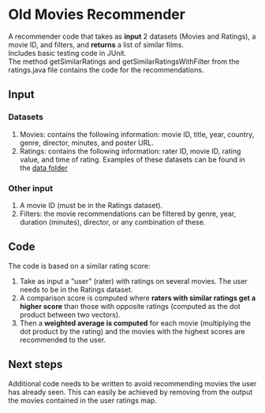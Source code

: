 # Old Movies Recommender
A recommender code that takes as **input** 2 datasets (Movies and Ratings), a movie ID, and filters, and **returns** a list of similar films.<br>
Includes basic testing code in JUnit.<br>
The method getSimilarRatings and getSimilarRatingsWithFilter from the ratings.java file contains the code for the recommendations.
## Input
### Datasets
1. Movies: contains the following information: movie ID, title,	year,	country,	genre,	director,	minutes, and	poster URL.
2. Ratings: contains the following information: rater ID, movie ID,  rating value,	and time of rating.
Examples of these datasets can be found in the [data folder](https://github.com/rebeca-gimenez/old-movies-recommender/tree/main/OldMoviesRecommender/data)
### Other input
1. A movie ID (must be in the Ratings dataset).
2. Filters: the movie recommendations can be filtered by genre, year, duration (minutes), director, or any combination of these.
## Code
The code is based on a similar rating score:
1. Take as input a "user" (rater) with ratings on several movies. The user needs to be in the Ratings dataset.
2. A comparison score is computed where **raters with similar ratings get a higher score** than those with opposite ratings (computed as the dot product between two vectors).
3. Then a **weighted average is computed** for each movie (multiplying the dot product by the rating) and the movies with the highest scores are recommended to the user.<br>
## Next steps
Additional code needs to be written to avoid recommending movies the user has already seen. This can easily be achieved by removing from the output the movies contained in the user ratings map.

